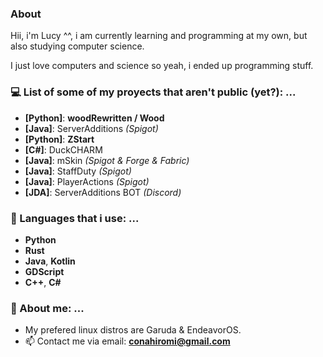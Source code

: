 ### About
  Hii, i'm Lucy ^^, i am currently learning and programming at my own, but also studying computer science.

  I just love computers and science so yeah, i ended up programming stuff.

### 💻 List of some of my proyects that aren't public (yet?): ...
  - **[Python]**: **woodRewritten / Wood**                                       
  - **[Java]**: ServerAdditions *(Spigot)*
  - **[Python]**: **ZStart**
  - **[C#]**: DuckCHARM
  - **[Java]**: mSkin *(Spigot & Forge & Fabric)*
  - **[Java]**: StaffDuty *(Spigot)*
  - **[Java]**: PlayerActions *(Spigot)*
  - **[JDA]**: ServerAdditions BOT *(Discord)*
  

### 📝 Languages that i use: ...
  - **Python**
  - **Rust**
  - **Java**, **Kotlin**
  - **GDScript**
  - **C++**, **C#**

<!--
### 📑 Other languages ...
  - *TypeScript*, *JavaScript*
  - Scripting: *PowerShell*, *Batch*, *Bash/Shell*, *AutoHotKey*
  - LUA *(fuck you lua)*
-->

### 💌 About me: ...
  - My prefered linux distros are Garuda & EndeavorOS.
  - 📫 Contact me via email: **conahiromi@gmail.com**
